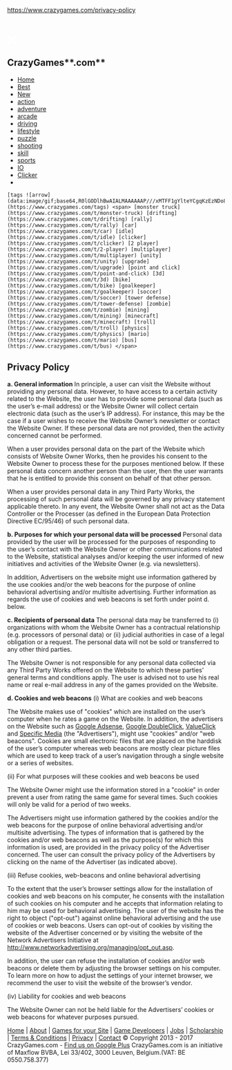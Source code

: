 https://www.crazygames.com/privacy-policy

[![](data:image/png;base64,iVBORw0KGgoAAAANSUhEUgAAACgAAAAXCAQAAADT28WeAAAATUlEQVR4AWP4z0gZZEAH/43/G4GhMQhDSQQ0gvARqmAkTAbTwHrKIKaBDZRB2rsQEWYIiBAjDDENZKIMMtAaDNF0OJoOR9PhaDocTYcASNRT+6FODmgAAAAASUVORK5CYII=)<img src="data:image/png;base64,iVBORw0KGgoAAAANSUhEUgAAAAkAAAAXCAQAAABzRK1wAAAARElEQVR42mP4z4AOGQa5kPT/2P+KyEIC/1P/N/zP+i8ME4IIgGDmf1GQkBiQ0QCHef+lGP7b/k/4HwWH8f89GIZOSAAAUzjZPVfRpesAAAAASUVORK5CYII=" id="burgerArrow" />](#)

[![](data:image/png;base64,iVBORw0KGgoAAAANSUhEUgAAABUAAAAVCAQAAAADHm0dAAABEklEQVR4AW3RA27uQRRA8fuWUNsO277adqPuqw5qm5+1ktpYRU8xSW5uvv9vwsnJUBCEbhYpRzxHPjMMIoggtHEN+MjxCNM5Ap7pQ4QBrnEuk+JU9nGeGBcWUQFyNSSDE9SWUIYf5SPbhaRxiEpQLQi5+JLiVBtSjLgVss3KZzSwg4pTiLjUrXyJukVFKUE0dStfoDQsQrApQg7HWH4NbSrUcYO6pwXxTtPY5AtQh+TY1L6jdUE2NiWDI9Qjykc+mpJmwiDtnKACbmW34gEqRgFCtv1BchEhz6wYd8+TFPspEeZNWKw3Jo8Aal0Y5xkn4lY0n3KJ88mUIPTxZFc0sQ/4YJx/bmKINWoQz1HCMpMI8g11K4krMjn8SAAAAABJRU5ErkJggg==)](#)

[](https://www.crazygames.com/)
<span class="green">C</span><span class="yellow">r</span><span class="orange">a</span><span class="red">z</span><span class="purple">y</span>Games**.com**
----------------------------------------------------------------------------------------------------------------------------------------------------------

-   <a href="https://www.crazygames.com/" class="regularB">Home</a>
-   <a href="https://www.crazygames.com/best" class="regularB">Best</a>
-   <a href="https://www.crazygames.com/new" class="regularB">New</a>
-   <a href="https://www.crazygames.com/c/action" class="actionB">action</a>
-   <a href="https://www.crazygames.com/c/adventure" class="adventureB">adventure</a>
-   <a href="https://www.crazygames.com/c/arcade" class="arcadeB">arcade</a>
-   <a href="https://www.crazygames.com/c/driving" class="drivingB">driving</a>
-   <a href="https://www.crazygames.com/c/girls" class="girlsB">lifestyle</a>
-   <a href="https://www.crazygames.com/c/puzzle" class="puzzleB">puzzle</a>
-   <a href="https://www.crazygames.com/c/shooting" class="shootingB">shooting</a>
-   <a href="https://www.crazygames.com/c/skill" class="skillB">skill</a>
-   <a href="https://www.crazygames.com/c/sports" class="sportsB">sports</a>
-   <a href="https://www.crazygames.com/t/io" class="regularB">IO</a>
-   <a href="https://www.crazygames.com/t/clicking" class="regularB">Clicker</a>
-   

    [tags ![arrow](data:image/gif;base64,R0lGODlhBwAIALMAAAAAAP///xMTFF1gYlteYCgqKzEzNDo8PTk7PB8gIP///wAAAAAAAAAAAAAAAAAAACH5BAEAAAoALAAAAAAHAAgAAAQTcMg5kLjXjAJ6IhL3UQdInWgaAQA7)](https://www.crazygames.com/tags) <span> [monster truck](https://www.crazygames.com/t/monster-truck) [drifting](https://www.crazygames.com/t/drifting) [rally](https://www.crazygames.com/t/rally) [car](https://www.crazygames.com/t/car) [idle](https://www.crazygames.com/t/idle) [clicker](https://www.crazygames.com/t/clicker) [2 player](https://www.crazygames.com/t/2-player) [multiplayer](https://www.crazygames.com/t/multiplayer) [unity](https://www.crazygames.com/t/unity) [upgrade](https://www.crazygames.com/t/upgrade) [point and click](https://www.crazygames.com/t/point-and-click) [3d](https://www.crazygames.com/t/3d) [bike](https://www.crazygames.com/t/bike) [goalkeeper](https://www.crazygames.com/t/goalkeeper) [soccer](https://www.crazygames.com/t/soccer) [tower defense](https://www.crazygames.com/t/tower-defense) [zombie](https://www.crazygames.com/t/zombie) [mining](https://www.crazygames.com/t/mining) [minecraft](https://www.crazygames.com/t/minecraft) [troll](https://www.crazygames.com/t/troll) [physics](https://www.crazygames.com/t/physics) [mario](https://www.crazygames.com/t/mario) [bus](https://www.crazygames.com/t/bus) </span>

Privacy Policy
--------------

**a. General information**
In principle, a user can visit the Website without providing any personal data. However, to have access to a certain activity related to the Website, the user has to provide some personal data (such as the user’s e-mail address) or the Website Owner will collect certain electronic data (such as the user’s IP address). For instance, this may be the case if a user wishes to receive the Website Owner’s newsletter or contact the Website Owner. If these personal data are not provided, then the activity concerned cannot be performed.

When a user provides personal data on the part of the Website which consists of Website Owner Works, then he provides his consent to the Website Owner to process these for the purposes mentioned below. If these personal data concern another person than the user, then the user warrants that he is entitled to provide this consent on behalf of that other person.

When a user provides personal data in any Third Party Works, the processing of such personal data will be governed by any privacy statement applicable thereto. In any event, the Website Owner shall not act as the Data Controller or the Processer (as defined in the European Data Protection Directive EC/95/46) of such personal data.

**b. Purposes for which your personal data will be processed**
Personal data provided by the user will be processed for the purposes of responding to the user’s contact with the Website Owner or other communications related to the Website, statistical analyses and/or keeping the user informed of new initiatives and activities of the Website Owner (e.g. via newsletters).

In addition, Advertisers on the website might use information gathered by the use cookies and/or the web beacons for the purpose of online behavioral advertising and/or multisite advertising. Further information as regards the use of cookies and web beacons is set forth under point d. below.

**c. Recipients of personal data**
The personal data may be transferred to (i) organizations with whom the Website Owner has a contractual relationship (e.g. processors of personal data) or (ii) judicial authorities in case of a legal obligation or a request. The personal data will not be sold or transferred to any other third parties.

The Website Owner is not responsible for any personal data collected via any Third Party Works offered on the Website to which these parties’ general terms and conditions apply. The user is advised not to use his real name or real e-mail address in any of the games provided on the Website.

**d. Cookies and web beacons**
(i) What are cookies and web beacons

The Website makes use of "cookies" which are installed on the user’s computer when he rates a game on the Website. In addition, the advertisers on the Website such as [Google Adsense](http://www.google.com/privacy_ads.html), [Google DoubleClick](http://www.google.com/doubleclick/privacy/faq.html), [ValueClick](http://www.valueclickmedia.com/about/privacy) and [Specific Media](http://www.specificmedia.com/privacy.php) (the "Advertisers"), might use "cookies" and/or "web beacons". Cookies are small electronic files that are placed on the harddisk of the user’s computer whereas web beacons are mostly clear picture files which are used to keep track of a user’s navigation through a single website or a series of websites.

(ii) For what purposes will these cookies and web beacons be used

The Website Owner might use the information stored in a "cookie" in order prevent a user from rating the same game for several times. Such cookies will only be valid for a period of two weeks.

The Advertisers might use information gathered by the cookies and/or the web beacons for the purpose of online behavioral advertising and/or multisite advertising. The types of information that is gathered by the cookies and/or web beacons as well as the purpose(s) for which this information is used, are provided in the privacy policy of the Advertiser concerned. The user can consult the privacy policy of the Advertisers by clicking on the name of the Advertiser (as indicated above).

(iii) Refuse cookies, web-beacons and online behavioral advertising

To the extent that the user’s browser settings allow for the installation of cookies and web beacons on his computer, he consents with the installation of such cookies on his computer and he accepts that information relating to him may be used for behavioral advertising. The user of the website has the right to object ("opt-out") against online behavioral advertising and the use of cookies or web beacons. Users can opt-out of cookies by visiting the website of the Advertiser concerned or by visiting the website of the Network Advertisers Initiative at <http://www.networkadvertising.org/managing/opt_out.asp>.

In addition, the user can refuse the installation of cookies and/or web beacons or delete them by adjusting the browser settings on his computer. To learn more on how to adjust the settings of your internet browser, we recommend the user to visit the website of the browser’s vendor.

(iv) Liability for cookies and web beacons

The Website Owner can not be held liable for the Advertisers’ cookies or web beacons for whatever purposes pursued.

[Home](https://www.crazygames.com/) | [About](https://www.crazygames.com/about) | [Games for your Site](https://www.crazygames.com/addtoyoursite) | [Game Developers](https://www.crazygames.com/game-developers) | [Jobs](https://www.crazygames.com/jobs) | [Scholarship](https://www.crazygames.com/scholarship) | [Terms & Conditions](https://www.crazygames.com/terms-and-conditions) | [Privacy](https://www.crazygames.com/privacy-policy) | [Contact](https://www.crazygames.com/contact)
© Copyright 2013 - 2017 CrazyGames.com - [Find us on Google Plus](https://plus.google.com/+Crazygames_com)
<span> CrazyGames.com is an initiative of Maxflow BVBA, Lei 33/402, 3000 Leuven, Belgium.(VAT: BE 0550.758.377) </span>


